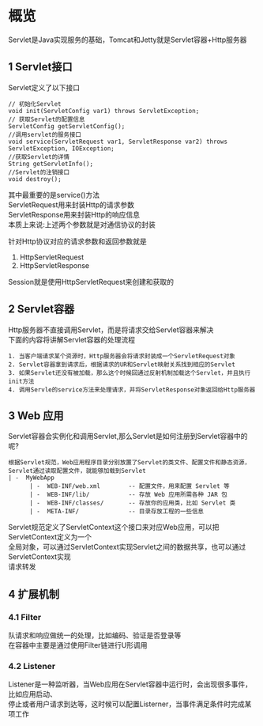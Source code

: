 # 概览

Servlet是Java实现服务的基础，Tomcat和Jetty就是Servlet容器+Http服务器

## 1 Servlet接口

Servlet定义了以下接口

```
// 初始化Servlet
void init(ServletConfig var1) throws ServletException;
// 获取Servlet的配置信息
ServletConfig getServletConfig();
//调用servlet的服务接口
void service(ServletRequest var1, ServletResponse var2) throws ServletException, IOException;
//获取Servlet的详情
String getServletInfo();
//Servlet的注销接口
void destroy();
```

其中最重要的是service()方法  
ServletRequest用来封装Http的请求参数  
ServletResponse用来封装Http的响应信息  
本质上来说:上述两个参数就是对通信协议的封装

针对Http协议对应的请求参数和返回参数就是  

1. HttpServletRequest
2. HttpServletResponse

Session就是使用HttpServletRequest来创建和获取的

## 2 Servlet容器

Http服务器不直接调用Servlet，而是将请求交给Servlet容器来解决  
下面的内容将讲解Servlet容器的处理流程

```
1. 当客户端请求某个资源时，Http服务器会将请求封装成一个ServletRequest对象  
2. Servlet容器拿到请求后，根据请求的UR和Servlet映射关系找到相应的Servlet
3. 如果Servlet还没有被加载，那么这个时候回通过反射机制加载这个Servlet，并且执行init方法
4. 调用Servle的service方法来处理请求，并将ServletResponse对象返回给Http服务器
```

## 3 Web 应用

Servlet容器会实例化和调用Servlet,那么Servlet是如何注册到Servlet容器中的呢?

```
根据Servlet规范，Web应用程序目录分别放置了Servlet的类文件、配置文件和静态资源，  
Servlet通过读取配置文件，就能够加载到Servlet  
| -  MyWebApp
      | -  WEB-INF/web.xml        -- 配置文件，用来配置 Servlet 等
      | -  WEB-INF/lib/           -- 存放 Web 应用所需各种 JAR 包
      | -  WEB-INF/classes/       -- 存放你的应用类，比如 Servlet 类
      | -  META-INF/              -- 目录存放工程的一些信息
```

Servlet规范定义了ServletContext这个接口来对应Web应用，可以把ServletContext定义为一个  
全局对象，可以通过ServletContext实现Servlet之间的数据共享，也可以通过ServletContext实现  
请求转发

## 4 扩展机制

### 4.1 Filter

队请求和响应做统一的处理，比如编码、验证是否登录等  
在容器中主要是通过使用Filter链进行U形调用

### 4.2 Listener

Listener是一种监听器，当Web应用在Servlet容器中运行时，会出现很多事件，比如应用启动、  
停止或者用户请求到达等，这时候可以配置Listerner，当事件满足条件时完成某项工作